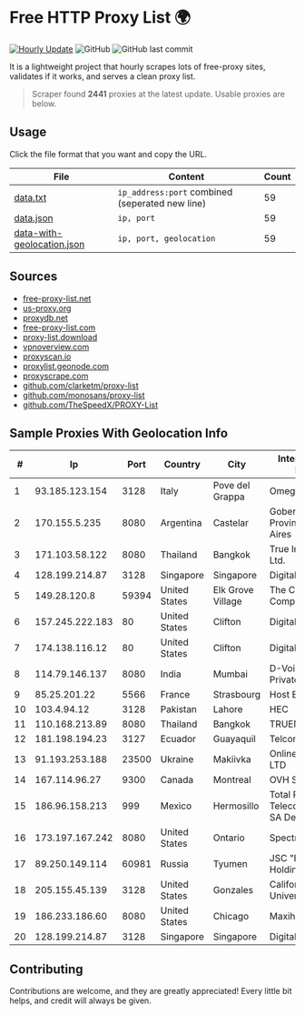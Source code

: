 
# Free HTTP Proxy List 🌍

[![Hourly Update](https://github.com/mertguvencli/http-proxy-list/actions/workflows/main.yml/badge.svg?branch=main)](https://github.com/mertguvencli/http-proxy-list/actions/workflows/main.yml)
![GitHub](https://img.shields.io/github/license/mertguvencli/http-proxy-list)
![GitHub last commit](https://img.shields.io/github/last-commit/mertguvencli/http-proxy-list)

It is a lightweight project that hourly scrapes lots of free-proxy sites, validates if it works, and serves a clean proxy list.


> Scraper found **2441** proxies at the latest update. Usable proxies are below.

## Usage

Click the file format that you want and copy the URL.


|File|Content|Count|
|----|-------|-----|
|[data.txt](https://raw.githubusercontent.com/mertguvencli/http-proxy-list/main/proxy-list/data.txt)|`ip_address:port` combined (seperated new line)|59|
|[data.json](https://raw.githubusercontent.com/mertguvencli/http-proxy-list/main/proxy-list/data.json)|`ip, port`|59|
|[data-with-geolocation.json](https://raw.githubusercontent.com/mertguvencli/http-proxy-list/main/proxy-list/data-with-geolocation.json)|`ip, port, geolocation`|59|

## Sources

* [free-proxy-list.net](https://free-proxy-list.net)
* [us-proxy.org](https://www.us-proxy.org)
* [proxydb.net](http://proxydb.net)
* [free-proxy-list.com](https://free-proxy-list.com/?page=&port=&type%5B%5D=http&type%5B%5D=https&up_time=0&search=Search)
* [proxy-list.download](https://www.proxy-list.download/HTTP)
* [vpnoverview.com](https://vpnoverview.com/privacy/anonymous-browsing/free-proxy-servers)
* [proxyscan.io](https://www.proxyscan.io)
* [proxylist.geonode.com](https://proxylist.geonode.com/api/proxy-list?limit=300&page=1&sort_by=lastChecked&sort_type=desc&protocols=http,https)
* [proxyscrape.com](https://api.proxyscrape.com/v2/?request=displayproxies&protocol=http&timeout=10000&country=all&ssl=all&anonymity=all)
* [github.com/clarketm/proxy-list](https://raw.githubusercontent.com/clarketm/proxy-list/master/proxy-list-raw.txt)
* [github.com/monosans/proxy-list](https://raw.githubusercontent.com/monosans/proxy-list/main/proxies/http.txt)
* [github.com/TheSpeedX/PROXY-List](https://raw.githubusercontent.com/TheSpeedX/PROXY-List/master/http.txt)


## Sample Proxies With Geolocation Info

|#|Ip|Port|Country|City|Internet Service Provider|
|-|--|----|-------|----|-------------------------|
|1|93.185.123.154|3128|Italy|Pove del Grappa|Omegacom S.R.L.S.|
|2|170.155.5.235|8080|Argentina|Castelar|Gobernacion de la Provincia de Buenos Aires|
|3|171.103.58.122|8080|Thailand|Bangkok|True Internet Co., Ltd.|
|4|128.199.214.87|3128|Singapore|Singapore|DigitalOcean, LLC|
|5|149.28.120.8|59394|United States|Elk Grove Village|The Constant Company|
|6|157.245.222.183|80|United States|Clifton|DigitalOcean, LLC|
|7|174.138.116.12|80|United States|Clifton|DigitalOcean, LLC|
|8|114.79.146.137|8080|India|Mumbai|D-VoiS Broadband Private Limited|
|9|85.25.201.22|5566|France|Strasbourg|Host Europe GmbH|
|10|103.4.94.12|3128|Pakistan|Lahore|HEC|
|11|110.168.213.89|8080|Thailand|Bangkok|TRUENET|
|12|181.198.194.23|3127|Ecuador|Guayaquil|Telconet S.A|
|13|91.193.253.188|23500|Ukraine|Makiivka|Online Technologies LTD|
|14|167.114.96.27|9300|Canada|Montreal|OVH SAS|
|15|186.96.158.213|999|Mexico|Hermosillo|Total Play Telecomunicaciones SA De CV|
|16|173.197.167.242|8080|United States|Ontario|Spectrum|
|17|89.250.149.114|60981|Russia|Tyumen|JSC "ER-Telecom Holding"|
|18|205.155.45.139|3128|United States|Gonzales|California State University Network|
|19|186.233.186.60|8080|United States|Chicago|Maxihost LTDA|
|20|128.199.214.87|3128|Singapore|Singapore|DigitalOcean, LLC|



## Contributing

Contributions are welcome, and they are greatly appreciated! Every
little bit helps, and credit will always be given.

